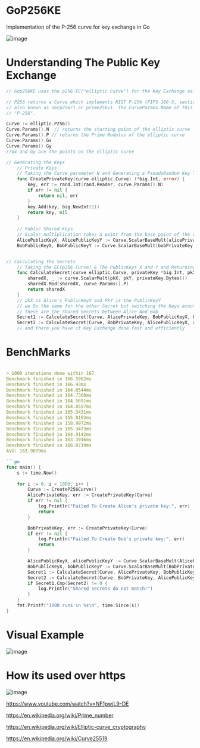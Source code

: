 # GoP256KE
Implementation of the P-256 curve for key exchange in Go


![image](https://github.com/YABOIpy/-GoP256/assets/110062350/5f1edbba-7cf0-4afa-9434-f8cb27a73dee)


# Understanding The Public Key Exchange 
```go
// Gop256KE uses the p256 EC("elliptic Curve") for the Key Exchange aslo known as ECDH("Elliptic Curve Diffie Hellman") 

// P256 returns a Curve which implements NIST P-256 (FIPS 186-3, section D.2.3),
// also known as secp256r1 or prime256v1. The CurveParams.Name of this Curve is
// "P-256".

Curve := elliptic.P256()
Curve.Params().N  // returns the starting point of the elliptic curve
Curve.Params().P // returns the Prime Modulus of the elliptic curve
Curve.Params().Gx 
Curve.Params().Gy
//Gx and Gy are the points on the elliptic curve

// Generating the Keys
	// Private Keys
	// Taking the Curve parameter N and Generating a PseudoRandom Key That is used as a Private Key 
	func CreatePrivateKey(curve elliptic.Curve) (*big.Int, error) {
		key, err := rand.Int(rand.Reader, curve.Params().N)
		if err != nil {
			return nil, err
		}
		key.Add(key, big.NewInt(1))
		return key, nil
	}
	
	// Public Shared Keys
	// Scalar multiplication takes a point from the base point of the curve("Curve.Params().N") and multiplying it by the Private Key
	AlicePublicKeyX, AlicePublicKeyY := Curve.ScalarBaseMult(alicePrivateKey.Bytes())
	BobPublicKeyX, BobPublicKeyY := Curve.ScalarBaseMult(bobPrivateKey.Bytes())


// Calculating the Secrets
	// Taking the EC(p256 Curve) & The PublicKeys X and Y and Returning The Shared X Secret of the keys
	func CalculateSecret(curve elliptic.Curve, privateKey *big.Int, pkX, pkY *big.Int) *big.Int {
		sharedX, _ := curve.ScalarMult(pkX, pkY, privateKey.Bytes())
		sharedX.Mod(sharedX, curve.Params().P)
		return sharedX
	}
	// pkX is Alice's PublicKeyX and PkY is the PublicKeyY
	// we Do the same for the other Secret but switching the Keys around and using Bobs Private Key
	// These are the Shared Secrets between Alice And Bob
	Secret1 := CalculateSecret(Curve, AlicePrivateKey, BobPublicKeyX, bobPublicKeyY)
	Secret2 := CalculateSecret(Curve, BobPrivateKey, AlicePublicKeyX, alicePublicKeyY)
	// and there you have it Key Exchange done fast and efficiently

```

# BenchMarks
```md

> 1000 iterations done within 167
Benchmark finished in 166.5962ms
Benchmark finished in 166.93ms
Benchmark finished in 164.0544ms
Benchmark finished in 164.7368ms
Benchmark finished in 164.5691ms
Benchmark finished in 164.8557ms
Benchmark finished in 165.3431ms
Benchmark finished in 155.8193ms
Benchmark finished in 158.9972ms
Benchmark finished in 165.3473ms
Benchmark finished in 164.9142ms
Benchmark finished in 163.3916ms
Benchmark finished in 166.0719ms
AVG: 163.9079ms

```go
func main() {
	s := time.Now()
	
	for i := 0; i < 1000; i++ {
		Curve := CreateP256Curve()
		AlicePrivateKey, err := CreatePrivateKey(Curve)
		if err != nil {
			log.Println("Failed To Create Alice's private key:", err)
			return
		}

		BobPrivateKey, err := CreatePrivateKey(Curve)
		if err != nil {
			log.Println("Failed To Create Bob's private key:", err)
			return
		}

		AlicePublicKeyX, alicePublicKeyY := Curve.ScalarBaseMult(AlicePrivateKey.Bytes())
		BobPublicKeyX, bobPublicKeyY := Curve.ScalarBaseMult(BobPrivateKey.Bytes())
		Secret1 := CalculateSecret(Curve, AlicePrivateKey, BobPublicKeyX, bobPublicKeyY)
		Secret2 := CalculateSecret(Curve, BobPrivateKey, AlicePublicKeyX, alicePublicKeyY)
		if Secret1.Cmp(Secret2) != 0 {
			log.Println("Shared secrets do not match!")
		}
	}
	fmt.Printf("1000 runs in %s\n", time.Since(s))
}


```
# Visual Example
![image](https://github.com/YABOIpy/GoP256KE/assets/110062350/319fcaba-1349-4b3b-9af5-647b72aec0f1)

# How its used over https
![image](https://github.com/YABOIpy/GoP256KE/assets/110062350/bc0ad27e-d558-4fdb-8cd3-b58ca47b8fdc)




https://www.youtube.com/watch?v=NF1pwjL9-DE

https://en.wikipedia.org/wiki/Prime_number

https://en.wikipedia.org/wiki/Elliptic-curve_cryptography

https://en.wikipedia.org/wiki/Curve25519

